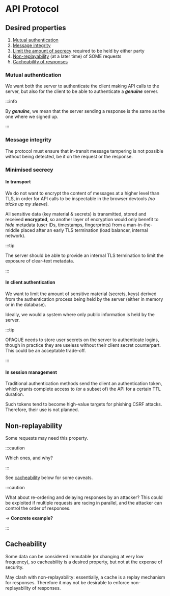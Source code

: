 # API Protocol

## Desired properties

1. [Mutual authentication](#mutual-authentication)
2. [Message integrity](#message-integrity)
3. [Limit the amount of secrecy](#minimal-secrecy) required to be held by either party
4. [Non-replayability](#non-replayability) (at a later time) of SOME requests
5. [Cacheability of responses](#cacheability)

### Mutual authentication

We want both the server to authenticate the client making API calls to the server,
but also for the client to be able to authenticate a _**genuine**_ server.

:::info

By _**genuine**_, we mean that the server sending a response is the same as
the one where we signed up.

:::

### Message integrity

The protocol must ensure that in-transit message tampering is not possible
without being detected, be it on the request or the response.

### Minimised secrecy

#### In transport

We do not want to encrypt the content of messages at a higher level than TLS,
in order for API calls to be inspectable in the browser devtools
_(no tricks up my sleeve)_.

All sensitive data (key material & secrets) is transmitted, stored and received
**encrypted**, so another layer of encryption would only benefit to _hide_ metadata
(user IDs, timestamps, fingerprints) from a man-in-the-middle placed after an
early TLS termination (load balancer, internal network).

:::tip

The server should be able to provide an internal TLS termination to limit
the exposure of clear-text metadata.

:::

#### In client authentication

We want to limit the amount of sensitive material (secrets, keys) derived from
the authentication process being held by the server (either in memory or in the
database).

Ideally, we would a system where only public information is held by the server.

:::tip

OPAQUE needs to store user secrets on the server to authenticate logins, though
in practice they are useless without their client secret counterpart. This could
be an acceptable trade-off.

:::

#### In session management

Traditional authentication methods send the client an authentication token,
which grants complete access to (or a subset of) the API for a certain TTL
duration.

Such tokens tend to become high-value targets for phishing CSRF attacks.
Therefore, their use is not planned.

## Non-replayability

Some requests may need this property.

:::caution

Which ones, and why?

:::

See [cacheability](#cacheability) below for some caveats.

:::caution

What about re-ordering and delaying responses by an attacker?
This could be exploited if multiple requests are racing in parallel, and
the attacker can control the order of responses.

-> **Concrete example?**

:::

## Cacheability

Some data can be considered immutable (or changing at very low frequency),
so cacheability is a desired property, but not at the expense of security.

May clash with non-replayability: essentially, a cache is a replay mechanism
for responses. Therefore it may not be desirable to enforce non-replayability
of responses.

